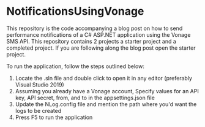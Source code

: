 # NotificationsUsingVonage

This repository is the code accompanying a blog post on how to send performance notifications of a C# ASP.NET application using the Vonage SMS API. This repository contains 2 projects a starter project and a completed project. If you are following along the blog post open the starter project. 

To run the application, follow the steps outlined below:

1. Locate the .sln file and double click to open it in any editor (preferably Visual Studio 2019)
1. Assuming you already have a Vonage account, Specify values for an API key, API secret, from, and to in the appsettings.json file
1. Update the NLog.config file and mention the path where you'd want the logs to be created
1. Press F5 to run the application
